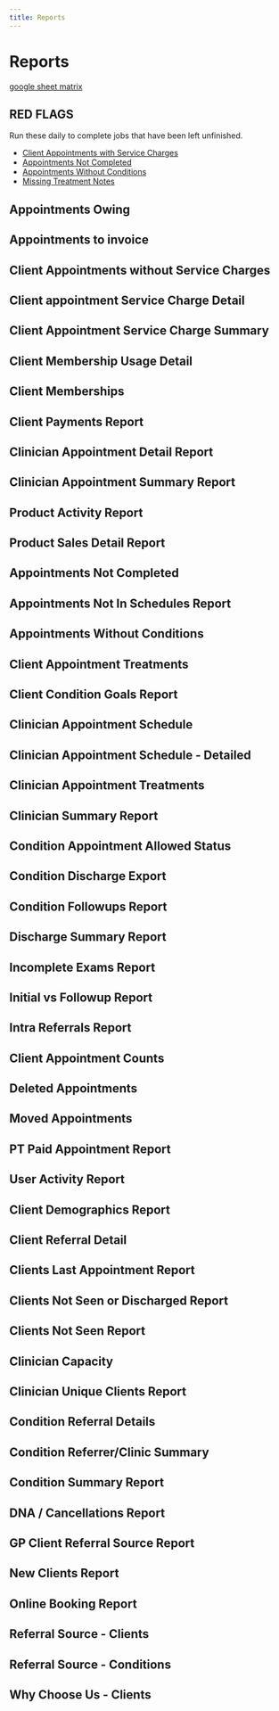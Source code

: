 ```yaml
---
title: Reports
---
```


# Reports

[google sheet matrix](https://docs.google.com/spreadsheets/d/1q5ZJTmDu5L17uKkRTmDXXcqxOaX_ccQyRswQ2sYfl2o/edit#gid=1839637863)

## RED FLAGS

Run these daily to complete jobs that have been left unfinished.

- [Client Appointments with Service Charges](./client-appointments-without-service-charges.md)
- [Appointments Not Completed](./appointments-not-completed.md)
- [Appointments Without Conditions](./appointments-without-conditions.md)
- [Missing Treatment Notes]()

## Appointments Owing

## Appointments to invoice

## Client Appointments without Service Charges

## Client appointment Service Charge Detail

## Client Appointment Service Charge Summary

## Client Membership Usage Detail

## Client Memberships

## Client Payments Report

## Clinician Appointment Detail Report

## Clinician Appointment Summary Report

## Product Activity Report

## Product Sales Detail Report

## Appointments Not Completed

## Appointments Not In Schedules Report

## Appointments Without Conditions

## Client Appointment Treatments

## Client Condition Goals Report

## Clinician Appointment Schedule

## Clinician Appointment Schedule - Detailed

## Clinician Appointment Treatments

## Clinician Summary Report

## Condition Appointment Allowed Status

## Condition Discharge Export

## Condition Followups Report

## Discharge Summary Report

## Incomplete Exams Report

## Initial vs Followup Report

## Intra Referrals Report

## Client Appointment Counts

## Deleted Appointments

## Moved Appointments

## PT Paid Appointment Report

## User Activity Report

## Client Demographics Report

## Client Referral Detail

## Clients Last Appointment Report

## Clients Not Seen or Discharged Report

## Clients Not Seen Report

## Clinician Capacity

## Clinician Unique Clients Report

## Condition Referral Details

## Condition Referrer/Clinic Summary

## Condition Summary Report

## DNA / Cancellations Report

## GP Client Referral Source Report

## New Clients Report

## Online Booking Report

## Referral Source - Clients

## Referral Source - Conditions

## Why Choose Us - Clients
